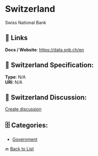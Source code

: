 # Switzerland


Swiss National Bank

##  🔗 Links
**Docs / Website**: https://data.snb.ch/en

## 🧬 Switzerland Specification:
**Type**: N/A  
**URI**: N/A

## 💬 Switzerland Discussion:
[Create discussion](https://github.com/apis-list/apis-list/discussions/new)

## 🗄️ Categories:
- [Government](https://github.com/apis-list/apis-list#government-)




🔙 [Back to List](https://github.com/apis-list/apis-list)

